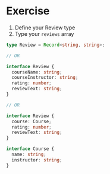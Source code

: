# Exercise

1. Define your Review type
2. Type your `reviews` array

```ts
type Review = Record<string, string>;

// OR

interface Review {
  courseName: string;
  courseInstructor: string;
  rating: number;
  reviewText: string;
}

// OR

interface Review {
  course: Course;
  rating: number;
  reviewText: string;
}

interface Course {
  name: string;
  instructor: string;
}
```
